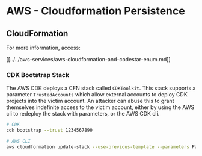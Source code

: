 # AWS - Cloudformation Persistence

## CloudFormation

For more information, access:

[[../../aws-services/aws-cloudformation-and-codestar-enum.md]]

### CDK Bootstrap Stack

The AWS CDK deploys a CFN stack called `CDKToolkit`. This stack supports a parameter `TrustedAccounts` which allow external accounts to deploy CDK projects into the victim account. An attacker can abuse this to grant themselves indefinite access to the victim account, either by using the AWS cli to redeploy the stack with parameters, or the AWS CDK cli.

```bash
# CDK
cdk bootstrap --trust 1234567890

# AWS CLI
aws cloudformation update-stack --use-previous-template --parameters ParameterKey=TrustedAccounts,ParameterValue=1234567890
```

